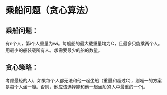 # 乘船问题（贪心算法）
## 乘船问题：
有n个人，第i个人重量为wi。每艘船的最大载重量均为C，且最多只能乘两个人。用最少的船装载所有人。求需要最少的船的数量。
## 贪心策略：
考虑最轻的人i，如果每个人都无法和他一起坐船（重量和超过C），则唯一的方案是每个人坐一艘。否则，他应该选择能和他一起坐船的人中最重的一个j。
